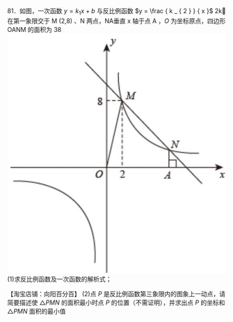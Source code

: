 81．如图，一次函数 $y = k _ { 1 } x + b$ 与反比例函数 $y = \frac { k _ { 2 } } { x }$ 2k 在第一象限交于 M (2,8) 、N 两点，NA垂直 x 轴于点 A ，$O$ 为坐标原点，四边形OANM 的面积为 38
![](<../../qs_image_DB/专题1-4_一文搞定反比例函数7个模型，13类题型（解析版）_/d1b0c40fc890175db3e8c68c5d703036671cbaf5f5ed0ee8951a02d42cb7bee1.jpg>)
(1)求反比例函数及一次函数的解析式；

【淘宝店铺：向阳百分百】
(2)点 $P$ 是反比例函数第三象限内的图象上一动点，请简要描述使 $\triangle P M N$ 的面积最小时点 $P$ 的位置（不需证明），并求出点 $P$ 的坐标和 $\triangle P M N$ 面积的最小值
